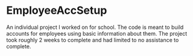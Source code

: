 # EmployeeAccSetup
An individual project I worked on for school. The code is meant to build accounts for employees using basic information about them. The project took roughly 2 weeks to complete and had limited to no assistance to complete.
